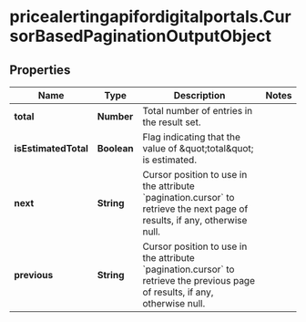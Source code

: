 # pricealertingapifordigitalportals.CursorBasedPaginationOutputObject

## Properties

Name | Type | Description | Notes
------------ | ------------- | ------------- | -------------
**total** | **Number** | Total number of entries in the result set. | 
**isEstimatedTotal** | **Boolean** | Flag indicating that the value of \&quot;total\&quot; is estimated. | 
**next** | **String** | Cursor position to use in the attribute &#x60;pagination.cursor&#x60; to retrieve the next page of results, if any, otherwise null. | 
**previous** | **String** | Cursor position to use in the attribute &#x60;pagination.cursor&#x60; to retrieve the previous page of results, if any, otherwise null. | 


